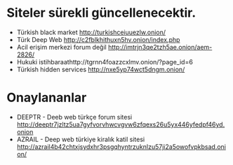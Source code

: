 
# Siteler sürekli güncellenecektir. 

* Türkish black market http://turkishceiuuezlw.onion/
* Türk Deep Web http://c2fblkhithuxn5hv.onion/index.php
* Acil erişim merkezi forum değil http://imtrjn3qe2tzh5ae.onion/aem-2826/
* Hukuki istihbaraathttp://tgrnn4foazzcxlmv.onion/?page_id=6
* Türkish hidden services http://nxe5yp74wct5dngm.onion/

# Onaylananlar
* DEEPTR - Deeb web türkçe forum sitesi http://deeptr7jzltz5ua7gyfvorvhwcvgvw6zfqexs26u5yx446yfedpf46yd.onion
* AZRAIL - Deep web türkiye kiralık katil sitesi http://azrail4b42chtxjsydxhr3psgqhyntrzuknlzu57ji2a5owofvpkbsad.onion/
